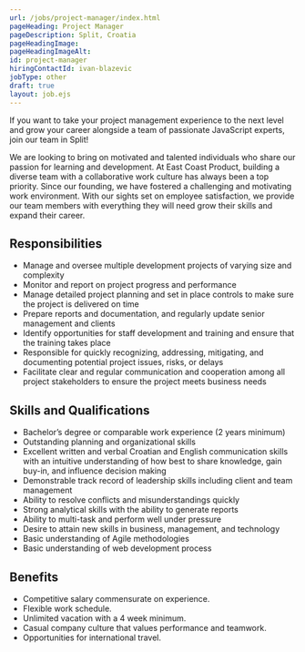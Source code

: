 ```yaml
---
url: /jobs/project-manager/index.html
pageHeading: Project Manager
pageDescription: Split, Croatia
pageHeadingImage:
pageHeadingImageAlt:
id: project-manager
hiringContactId: ivan-blazevic
jobType: other
draft: true
layout: job.ejs
---
```


<p>If you want to take your project management experience to the next level and grow your career alongside a team of passionate JavaScript experts, join our team in Split!</p>

<p>We are looking to bring on motivated and talented individuals who share our passion for learning and development. At East Coast Product, building a diverse team with a collaborative work culture has always been a top priority. Since our founding, we have fostered a challenging and motivating work environment. With our sights set on employee satisfaction, we provide our team members with everything they will need grow their skills and expand their career.</p>

<h2 class="text-heading-two">Responsibilities</h2>

<ul>
  <li>Manage and oversee multiple development projects of varying size and complexity</li>
  <li>Monitor and report on project progress and performance</li>
  <li>Manage detailed project planning and set in place controls to make sure the project is delivered on time</li>
  <li>Prepare reports and documentation, and regularly update senior management and clients</li>
  <li>Identify opportunities for staff development and training and ensure that the training takes place</li>
  <li>Responsible for quickly recognizing, addressing, mitigating, and documenting potential project issues, risks, or delays</li>
  <li>Facilitate clear and regular communication and cooperation among all project stakeholders to ensure the project meets business needs</li>
</ul>

<h2 class="text-heading-two">Skills and Qualifications</h2>

<ul>
  <li>Bachelor’s degree or comparable work experience (2 years minimum)</li>
  <li>Outstanding planning and organizational skills</li>
  <li>Excellent written and verbal Croatian and English communication skills with an intuitive understanding of how best to share knowledge, gain buy-in, and influence decision making</li>
  <li>Demonstrable track record of leadership skills including client and team management</li>
  <li>Ability to resolve conflicts and misunderstandings quickly</li>
  <li>Strong analytical skills with the ability to generate reports</li>
  <li>Ability to multi-task and perform well under pressure</li>
  <li>Desire to attain new skills in business, management, and technology</li>
  <li>Basic understanding of Agile methodologies</li>
  <li>Basic understanding of web development process</li>
</ul>

<h2 class="text-heading-two">Benefits</h2>

<ul>
  <li>Competitive salary commensurate on experience.</li>
  <li>Flexible work schedule.</li>
  <li>Unlimited vacation with a 4 week minimum.</li>
  <li>Casual company culture that values performance and teamwork.</li>
  <li>Opportunities for international travel.</li>
</ul>
